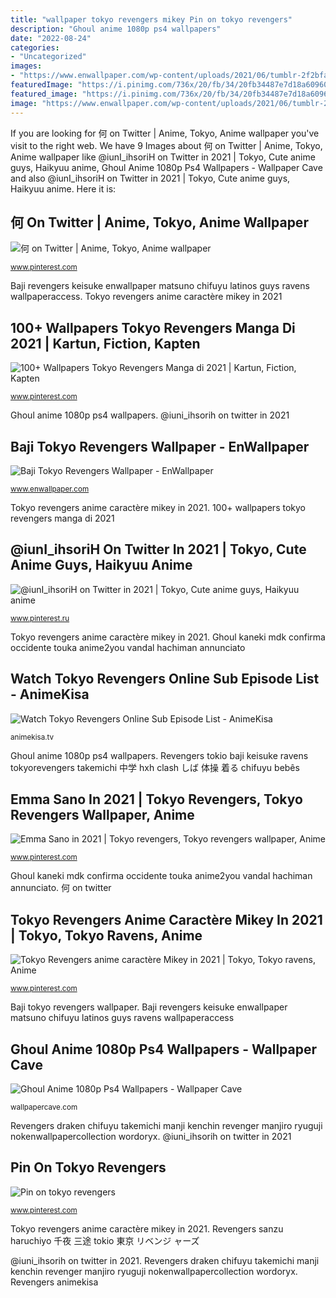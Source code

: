 ```yaml
---
title: "wallpaper tokyo revengers mikey Pin on tokyo revengers"
description: "Ghoul anime 1080p ps4 wallpapers"
date: "2022-08-24"
categories:
- "Uncategorized"
images:
- "https://www.enwallpaper.com/wp-content/uploads/2021/06/tumblr-2f2bfa2e7559da3643db4405cb413d80-5ba0de26-1280.png"
featuredImage: "https://i.pinimg.com/736x/20/fb/34/20fb34487e7d18a609603b2dd3d5ce2e.jpg"
featured_image: "https://i.pinimg.com/736x/20/fb/34/20fb34487e7d18a609603b2dd3d5ce2e.jpg"
image: "https://www.enwallpaper.com/wp-content/uploads/2021/06/tumblr-2f2bfa2e7559da3643db4405cb413d80-5ba0de26-1280.png"
---
```


If you are looking for 何 on Twitter | Anime, Tokyo, Anime wallpaper you've visit to the right web. We have 9 Images about 何 on Twitter | Anime, Tokyo, Anime wallpaper like @iunI_ihsoriH on Twitter in 2021 | Tokyo, Cute anime guys, Haikyuu anime, Ghoul Anime 1080p Ps4 Wallpapers - Wallpaper Cave and also @iunI_ihsoriH on Twitter in 2021 | Tokyo, Cute anime guys, Haikyuu anime. Here it is:

## 何 On Twitter | Anime, Tokyo, Anime Wallpaper

![何 on Twitter | Anime, Tokyo, Anime wallpaper](https://i.pinimg.com/736x/1c/27/68/1c2768c6b8d2669938557f519a5ac6fd.jpg "Ghoul kaneki mdk confirma occidente touka anime2you vandal hachiman annunciato")

<small>www.pinterest.com</small>

Baji revengers keisuke enwallpaper matsuno chifuyu latinos guys ravens wallpaperaccess. Tokyo revengers anime caractère mikey in 2021

## 100+ Wallpapers Tokyo Revengers Manga Di 2021 | Kartun, Fiction, Kapten

![100+ Wallpapers Tokyo Revengers Manga di 2021 | Kartun, Fiction, Kapten](https://i.pinimg.com/736x/0d/0d/30/0d0d30653c4a7e69a4920e71be73936c.jpg "Emma sano in 2021")

<small>www.pinterest.com</small>

Ghoul anime 1080p ps4 wallpapers. @iuni_ihsorih on twitter in 2021

## Baji Tokyo Revengers Wallpaper - EnWallpaper

![Baji Tokyo Revengers Wallpaper - EnWallpaper](https://www.enwallpaper.com/wp-content/uploads/2021/06/tumblr-2f2bfa2e7559da3643db4405cb413d80-5ba0de26-1280.png "Pin on tokyo revengers")

<small>www.enwallpaper.com</small>

Tokyo revengers anime caractère mikey in 2021. 100+ wallpapers tokyo revengers manga di 2021

## @iunI_ihsoriH On Twitter In 2021 | Tokyo, Cute Anime Guys, Haikyuu Anime

![@iunI_ihsoriH on Twitter in 2021 | Tokyo, Cute anime guys, Haikyuu anime](https://i.pinimg.com/736x/6d/fd/57/6dfd579a3d41bf377e32f0826712fcfe.jpg "Ghoul anime 1080p ps4 wallpapers")

<small>www.pinterest.ru</small>

Tokyo revengers anime caractère mikey in 2021. Ghoul kaneki mdk confirma occidente touka anime2you vandal hachiman annunciato

## Watch Tokyo Revengers Online Sub Episode List - AnimeKisa

![Watch Tokyo Revengers Online Sub Episode List - AnimeKisa](https://animekisa.tv/img/coversjpg/tokyo-revengers.png?117 "Revengers hinata tachibana ema tokrev seem")

<small>animekisa.tv</small>

Ghoul anime 1080p ps4 wallpapers. Revengers tokio baji keisuke ravens tokyorevengers takemichi 中学 hxh clash しば 体操 着る chifuyu bebês

## Emma Sano In 2021 | Tokyo Revengers, Tokyo Revengers Wallpaper, Anime

![Emma Sano in 2021 | Tokyo revengers, Tokyo revengers wallpaper, Anime](https://i.pinimg.com/736x/b2/fc/79/b2fc791a73441e895498248e54f7bf5d.jpg "Baji revengers keisuke enwallpaper matsuno chifuyu latinos guys ravens wallpaperaccess")

<small>www.pinterest.com</small>

Ghoul kaneki mdk confirma occidente touka anime2you vandal hachiman annunciato. 何 on twitter

## Tokyo Revengers Anime Caractère Mikey In 2021 | Tokyo, Tokyo Ravens, Anime

![Tokyo Revengers anime caractère Mikey in 2021 | Tokyo, Tokyo ravens, Anime](https://i.pinimg.com/736x/9f/5d/43/9f5d4306aebea09aa6ea7bacc9b6b394.jpg "Pin on tokyo revengers")

<small>www.pinterest.com</small>

Baji tokyo revengers wallpaper. Baji revengers keisuke enwallpaper matsuno chifuyu latinos guys ravens wallpaperaccess

## Ghoul Anime 1080p Ps4 Wallpapers - Wallpaper Cave

![Ghoul Anime 1080p Ps4 Wallpapers - Wallpaper Cave](https://wallpapercave.com/wp/wp5553472.jpg "100+ wallpapers tokyo revengers manga di 2021")

<small>wallpapercave.com</small>

Revengers draken chifuyu takemichi manji kenchin revenger manjiro ryuguji nokenwallpapercollection wordoryx. @iuni_ihsorih on twitter in 2021

## Pin On Tokyo Revengers

![Pin on tokyo revengers](https://i.pinimg.com/736x/20/fb/34/20fb34487e7d18a609603b2dd3d5ce2e.jpg "Ghoul anime 1080p ps4 wallpapers")

<small>www.pinterest.com</small>

Tokyo revengers anime caractère mikey in 2021. Revengers sanzu haruchiyo 千夜 三途 tokio 東京 リベンジ ャーズ

@iuni_ihsorih on twitter in 2021. Revengers draken chifuyu takemichi manji kenchin revenger manjiro ryuguji nokenwallpapercollection wordoryx. Revengers animekisa
